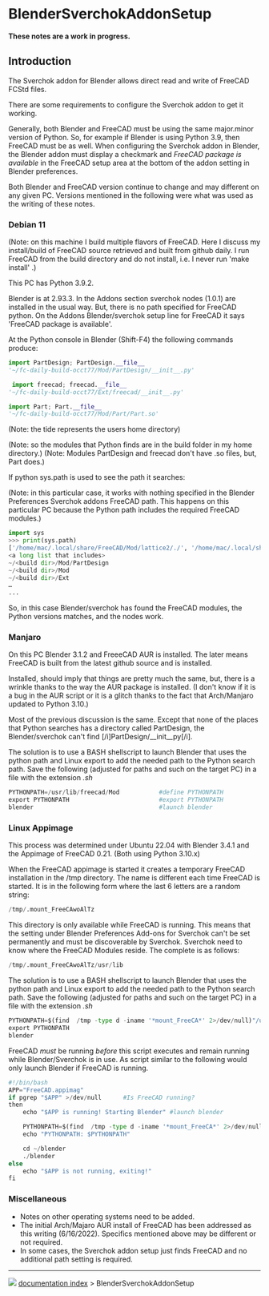 # BlenderSverchokAddonSetup
**These notes are a work in progress.**

## Introduction

The Sverchok addon for Blender allows direct read and write of FreeCAD FCStd files.

There are some requirements to configure the Sverchok addon to get it working.

Generally, both Blender and FreeCAD must be using the same major.minor version of Python. So, for example if Blender is using Python 3.9, then FreeCAD must be as well. When configuring the Sverchok addon in Blender, the Blender addon must display a checkmark and *FreeCAD package is available* in the FreeCAD setup area at the bottom of the addon setting in Blender preferences.

Both Blender and FreeCAD version continue to change and may different on any given PC. Versions mentioned in the following were what was used as the writing of these notes.

### Debian 11 

(Note: on this machine I build multiple flavors of FreeCAD. Here I discuss my install/build of FreeCAD source retrieved and built from github daily. I run FreeCAD from the build directory and do not install, i.e. I never run 'make install' .)

This PC has Python 3.9.2.

Blender is at 2.93.3. In the Addons section sverchok nodes (1.0.1) are installed in the usual way. But, there is no path specified for FreeCAD python. On the Addons Blender/sverchok setup line for FreeCAD it says 'FreeCAD package is available'.

At the Python console in Blender (Shift-F4) the following commands produce:


```python
import PartDesign; PartDesign.__file__
'~/fc-daily-build-occt77/Mod/PartDesign/__init__.py'

 import freecad; freecad.__file__
'~/fc-daily-build-occt77/Ext/freecad/__init__.py'

import Part; Part.__file__
'~/fc-daily-build-occt77/Mod/Part/Part.so'
```

(Note: the tide represents the users home directory)

(Note: so the modules that Python finds are in the build folder in my home directory.) (Note: Modules PartDesign and freecad don\'t have .so files, but, Part does.)

If python sys.path is used to see the path it searches:

(Note: in this particular case, it works with nothing specified in the Blender Preferences Sverchok addons FreeCAD path. This happens on this particular PC because the Python path includes the required FreeCAD modules.)


```python
import sys
>>> print(sys.path)
['/home/mac/.local/share/FreeCAD/Mod/lattice2/./', '/home/mac/.local/share/FreeCAD/Mod/lattice2', '/home/mac/.local/share/FreeCAD/Mod/Curves/./', '/home/mac/.local/share/FreeCAD/Mod/Curves', '/home/mac/.local/share/FreeCAD/Mod/CurvedShapes/./', '/home/mac/.local/share/FreeCAD/Mod/CurvedShapes', '/home/mac/.local/share/FreeCAD/Mod/A2plus/./', '/home/mac/.local/share/FreeCAD/Mod/A2plus', '/home/mac/.local/share/FreeCAD/Mod/sheetmetal/./', 
<a long list that includes>
~/<build dir>/Mod/PartDesign
~/<build dir>/Mod
~/<build dir>/Ext
…
...
```

So, in this case Blender/sverchok has found the FreeCAD modules, the Python versions matches, and the nodes work.

### Manjaro

On this PC Blender 3.1.2 and FreeeCAD AUR is installed. The later means FreeCAD is built from the latest github source and is installed.

Installed, should imply that things are pretty much the same, but, there is a wrinkle thanks to the way the AUR package is installed. (I don't know if it is a bug in the AUR script or it is a glitch thanks to the fact that Arch/Manjaro updated to Python 3.10.)

Most of the previous discussion is the same. Except that none of the places that Python searches has a directory called PartDesign, the Blender/sverchok can't find \[/i\]PartDesign/\_\_init\_\_py\[/i\].

The solution is to use a BASH shellscript to launch Blender that uses the python path and Linux export to add the needed path to the Python search path. Save the following (adjusted for paths and such on the target PC) in a file with the extension *.sh* 
```python
PYTHONPATH=/usr/lib/freecad/Mod           #define PYTHONPATH
export PYTHONPATH                         #export PYTHONPATH
blender                                   #launch blender
```

### Linux Appimage 

This process was determined under Ubuntu 22.04 with Blender 3.4.1 and the Appimage of FreeCAD 0.21. (Both using Python 3.10.x)

When the FreeCAD appimage is started it creates a temporary FreeCAD installation in the /tmp directory. The name is different each time FreeCAD is started. It is in the following form where the last 6 letters are a random string: 
```python
/tmp/.mount_FreeCAwoAlTz
```

This directory is only available while FreeCAD is running. This means that the setting under Blender Preferences Add-ons for Sverchok can\'t be set permanently and must be discoverable by Sverchok. Sverchok need to know where the FreeCAD Modules reside. The complete is as follows: 
```python
/tmp/.mount_FreeCAwoAlTz/usr/lib
```

The solution is to use a BASH shellscript to launch Blender that uses the python path and Linux export to add the needed path to the Python search path. Save the following (adjusted for paths and such on the target PC) in a file with the extension *.sh* 
```python
PYTHONPATH=$(find  /tmp -type d -iname '*mount_FreeCA*' 2>/dev/null)"/usr/lib"    #define PYTHONPATH
export PYTHONPATH                                                                 #export PYTHONPATH
blender                                                                           #launch blender
```

FreeCAD *must* be running *before* this script executes and remain running while Blender/Sverchok is in use. As script similar to the following would only launch Blender if FreeCAD is running. 
```python
#!/bin/bash
APP="FreeCAD.appimag"
if pgrep "$APP" >/dev/null      #Is FreeCAD running?
then
    echo "$APP is running! Starting Blender" #launch blender

    PYTHONPATH=$(find  /tmp -type d -iname '*mount_FreeCA*' 2>/dev/null)"/usr/lib"
    echo "PYTHONPATH: $PYTHONPATH"

    cd ~/blender
    ./blender
else
    echo "$APP is not running, exiting!"
fi                                                                          
```

### Miscellaneous

-   Notes on other operating systems need to be added.
-   The initial Arch/Majaro AUR install of FreeCAD has been addressed as this writing (6/16/2022). Specifics mentioned above may be different or not required.
-   In some cases, the Sverchok addon setup just finds FreeCAD and no additional path setting is required.



---
![](images/Right_arrow.png) [documentation index](../README.md) > BlenderSverchokAddonSetup
